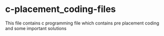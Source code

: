 # c-placement_coding-files
This file contains c programming file which contains pre placement coding and some important solutions
